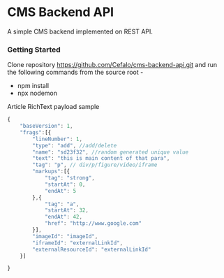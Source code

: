 # CMS Backend API

A simple CMS backend implemented on REST API.

### Getting Started
Clone repository https://github.com/Cefalo/cms-backend-api.git and run the following commands from the source root -
* npm install
* npx nodemon

Article RichText payload sample
```JavaScript
{
	"baseVersion": 1,
	"frags":[{
		"lineNumber": 1,
		"type": "add", //add/delete
		"name": "sd23f32", //random generated unique value
		"text": "this is main content of that para",
		"tag": "p", // div/p/figure/video/iframe
		"markups":[{
			"tag": "strong",
			"startAt": 0,
			"endAt": 5
		},{
			"tag": "a",
			"startAt": 32,
			"endAt": 42,
			"href": "http://www.google.com"
		}],
		"imageId": "imageId",
		"iframeId": "externalLinkId",
		"externalResourceId": "externalLinkId"
	}]

}
```
